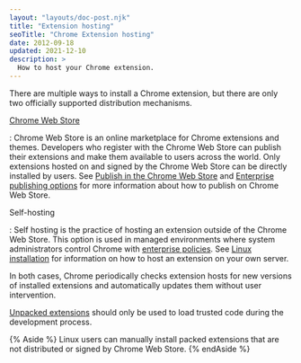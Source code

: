 ```yaml
---
layout: "layouts/doc-post.njk"
title: "Extension hosting"
seoTitle: "Chrome Extension hosting"
date: 2012-09-18
updated: 2021-12-10
description: >
  How to host your Chrome extension.
---
```


<!--
Reframe this to focus explicitly on hosting.

2 options:
- CWS
- Self-hosting

CWS is by far the most common

note that during development you can also load unpacked.
-->

There are multiple ways to install a Chrome extension, but there are
only two officially supported distribution mechanisms.

[Chrome Web Store][cws-about]

: Chrome Web Store is an online marketplace for Chrome extensions and themes. Developers who
  register with the Chrome Web Store can publish their extensions and make them available to users
  across the world. Only extensions hosted on and signed by the Chrome Web Store can be directly
  installed by users. See [Publish in the Chrome Web Store][cws-publish] and [Enterprise
  publishing options][cws-enterprise] for more information about how to publish on Chrome Web Store.

Self-hosting

: Self hosting is the practice of hosting an extension outside of the Chrome Web Store. This option is used in
  managed environments where system administrators control Chrome with [enterprise
  policies][external-enterprise-policy]. See [Linux installation][doc-linux-hosting] for information
  on how to host an extension on your own server.

In both cases, Chrome periodically checks extension hosts for new versions of installed extensions
and automatically updates them without user intervention.

[Unpacked extensions][doc-load-unpacked] should only be used to load trusted code during the
development process.

{% Aside %}
Linux users can manually install packed extensions that are not distributed or signed by Chrome
Web Store.
{% endAside %}

[cws-about]: /docs/webstore/about_webstore
[cws-enterprise]: /docs/webstore/cws-enterprise
[cws-publish]: /docs/webstore/publish
[doc-linux-hosting]: /docs/extensions/mv3/linux_hosting
[doc-load-unpacked]: /docs/extensions/mv3/getstarted#unpacked
[external-enterprise-policy]: https://chromeenterprise.google/policies/
